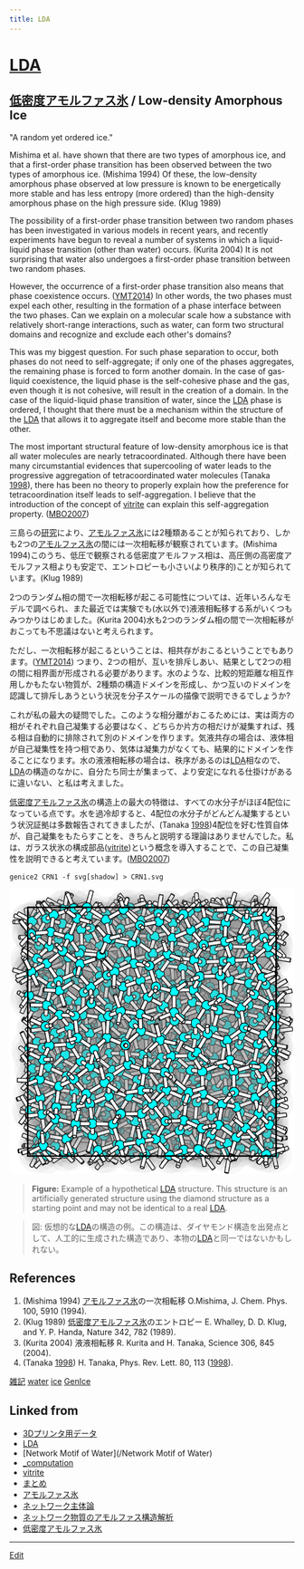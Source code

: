 ```yaml
---
title: LDA
---
```

# [LDA](/LDA)

## [低密度アモルファス氷](/低密度アモルファス氷) / Low-density Amorphous Ice

"A random yet ordered ice."

Mishima et al. have shown that there are two types of amorphous ice, and that a first-order phase transition has been observed between the two types of amorphous ice. (Mishima 1994) Of these, the low-density amorphous phase observed at low pressure is known to be energetically more stable and has less entropy (more ordered) than the high-density amorphous phase on the high pressure side. (Klug 1989)

The possibility of a first-order phase transition between two random phases has been investigated in various models in recent years, and recently experiments have begun to reveal a number of systems in which a liquid-liquid phase transition (other than water) occurs. (Kurita 2004) It is not surprising that water also undergoes a first-order phase transition between two random phases.

However, the occurrence of a first-order phase transition also means that phase coexistence occurs. ([YMT2014](/YMT2014)) In other words, the two phases must expel each other, resulting in the formation of a phase interface between the two phases. Can we explain on a molecular scale how a substance with relatively short-range interactions, such as water, can form two structural domains and recognize and exclude each other's domains?

This was my biggest question. For such phase separation to occur, both phases do not need to self-aggregate; if only one of the phases aggregates, the remaining phase is forced to form another domain. In the case of gas-liquid coexistence, the liquid phase is the self-cohesive phase and the gas, even though it is not cohesive, will result in the creation of a domain. In the case of the liquid-liquid phase transition of water, since the [LDA](/LDA) phase is ordered, I thought that there must be a mechanism within the structure of the [LDA](/LDA) that allows it to aggregate itself and become more stable than the other.

The most important structural feature of low-density amorphous ice is that all water molecules are nearly tetracoordinated. Although there have been many circumstantial evidences that supercooling of water leads to the progressive aggregation of tetracoordinated water molecules (Tanaka [1998](/1998)), there has been no theory to properly explain how the preference for tetracoordination itself leads to self-aggregation. I believe that the introduction of the concept of [vitrite](/vitrite) can explain this self-aggregation property. ([MBO2007](/MBO2007))

三島らの[研究](/研究)により、[アモルファス氷](/アモルファス氷)には2種類あることが知られており、しかも2つの[アモルファス氷](/アモルファス氷)の間には一次相転移が観察されています。(Mishima 1994)このうち、低圧で観察される低密度アモルファス相は、高圧側の高密度アモルファス相よりも安定で、エントロピーも小さい(より秩序的)ことが知られています。(Klug 1989)

2つのランダム相の間で一次相転移が起こる可能性については、近年いろんなモデルで調べられ、また最近では実験でも(水以外で)液液相転移する系がいくつもみつかりはじめました。(Kurita 2004)水も2つのランダム相の間で一次相転移がおこっても不思議はないと考えられます。

ただし、一次相転移が起こるということは、相共存がおこるということでもあります。([YMT2014](/YMT2014)) つまり、2つの相が、互いを排斥しあい、結果として2つの相の間に相界面が形成される必要があります。水のような、比較的短距離な相互作用しかもたない物質が、2種類の構造ドメインを形成し、かつ互いのドメインを認識して排斥しあうという状況を分子スケールの描像で説明できるでしょうか? 

これが私の最大の疑問でした。このような相分離がおこるためには、実は両方の相がそれぞれ自己凝集する必要はなく、どちらか片方の相だけが凝集すれば、残る相は自動的に排除されて別のドメインを作ります。気液共存の場合は、液体相が自己凝集性を持つ相であり、気体は凝集力がなくても、結果的にドメインを作ることになります。水の液液相転移の場合は、秩序があるのは[LDA](/LDA)相なので、[LDA](/LDA)の構造のなかに、自分たち同士が集まって、より安定になれる仕掛けがあるに違いない、と私は考えました。

[低密度アモルファス氷](/低密度アモルファス氷)の構造上の最大の特徴は、すべての水分子がほぼ4配位になっている点です。水を過冷却すると、4配位の水分子がどんどん凝集するという状況証拠は多数報告されてきましたが、(Tanaka [1998](/1998))4配位を好む性質自体が、自己凝集をもたらすことを、きちんと説明する理論はありませんでした。私は、ガラス状氷の構成部品([vitrite](/vitrite))という概念を導入することで、この自己凝集性を説明できると考えています。([MBO2007](/MBO2007))

```
genice2 CRN1 -f svg[shadow] > CRN1.svg
```

![low density amorphous ice](/img/CRN1.png)


> <b>Figure:</b> Example of a hypothetical [LDA](/LDA) structure. This structure is an artificially generated structure using the diamond structure as a starting point and may not be identical to a real [LDA](/LDA).

> 図: 仮想的な[LDA](/LDA)の構造の例。この構造は、ダイヤモンド構造を出発点として、人工的に生成された構造であり、本物の[LDA](/LDA)と同一ではないかもしれない。

## References

1. (Mishima 1994) [アモルファス氷](/アモルファス氷)の一次相転移 O.Mishima, J. Chem. Phys. 100, 5910 (1994).
2. (Klug 1989) [低密度アモルファス氷](/低密度アモルファス氷)のエントロピー E. Whalley, D. D. Klug, and  Y. P. Handa, Nature 342, 782 (1989).
3. (Kurita 2004) 液液相転移 R. Kurita and H. Tanaka, Science 306, 845 (2004).
4. (Tanaka [1998](/1998)) H. Tanaka, Phys. Rev. Lett. 80, 113 ([1998](/1998)).

[雑記](/雑記) [water](/water) [ice](/ice) [GenIce](/GenIce)





## Linked from

* [3Dプリンタ用データ](/3Dプリンタ用データ)
* [LDA](/LDA)
* [Network Motif of Water](/Network Motif of Water)
* [_computation](/_computation)
* [vitrite](/vitrite)
* [まとめ](/まとめ)
* [アモルファス氷](/アモルファス氷)
* [ネットワーク主体論](/ネットワーク主体論)
* [ネットワーク物質のアモルファス構造解析](/ネットワーク物質のアモルファス構造解析)
* [低密度アモルファス氷](/低密度アモルファス氷)


----

[Edit](https://github.com/vitroid/vitroid.github.io/edit/master/MD/LDA.md)

